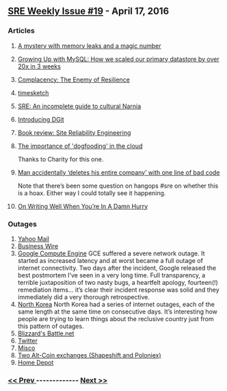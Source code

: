 ## [SRE Weekly Issue #19](https://sreweekly.com/sre-weekly-issue-19/) - April 17, 2016
### Articles

1. [A mystery with memory leaks and a magic number](https://rachelbythebay.com/w/2016/02/21/malloc/)

    
1. [Growing Up with MySQL: How we scaled our primary datastore by over 20x in 3 weeks](https://www.nylas.com/blog/growing-up-with-mysql/)

    
1. [Complacency: The Enemy of Resilience](https://medium.com/production-ready/complacency-the-enemy-of-resilience-8123bc4210f9#.8bcgcwmkf)

    
1. [timesketch](http://www.timesketch.org/)

    
1. [SRE: An incomplete guide to cultural Narnia](http://anthonycaiafa.com/2016/04/10/sre-cultural-narnia/)

    
1. [Introducing DGit](http://githubengineering.com/introducing-dgit/)

    
1. [Book review: Site Reliability Engineering](https://hashbang.ca/2016/04/07/book-review-site-reliability-engineering)

    
1. [The importance of 'dogfooding' in the cloud](http://www.infoworld.com/article/3051017/cloud-computing/the-importance-of-dogfooding-in-the-cloud.html)

    Thanks to Charity for this one.
1. [Man accidentally ‘deletes his entire company’ with one line of bad code](http://www.independent.co.uk/life-style/gadgets-and-tech/news/man-accidentally-deletes-his-entire-company-with-one-line-of-bad-code-a6984256.html)

    Note that there’s been some question on hangops #sre on whether this is a hoax.  Either way I could totally see it happening.
1. [On Writing Well When You’re In A Damn Hurry](http://blog.statuspage.io/on-writing-well-when-you-re-in-a-damn-hurry)

    
### Outages

1. [Yahoo Mail](http://www.techtimes.com/articles/148931/20160411/yahoo-mail-goes-down-for-many-users-in-europe-and-us.htm)
1. [Business Wire](http://www.bloomberg.com/news/articles/2016-04-11/buffett-s-business-wire-unavailable-as-news-releases-halted)
1. [Google Compute Engine](https://status.cloud.google.com/incident/compute/16007?post-mortem)
    GCE suffered a severe network outage.  It started as increased latency and at worst became a full outage of internet connectivity.  Two days after the incident, Google released the best postmortem I’ve seen in a very long time.  Full transparency, a terrible juxtaposition of two nasty bugs, a heartfelt apology, fourteen(!) remediation items… it’s clear their incident response was solid and they immediately did a very thorough retrospective.
1. [North Korea](http://www.networkworld.com/article/3055994/internet/something-strange-just-happened-with-north-koreas-internet.html)
    North Korea had a series of internet outages, each of the same length at the same time on consecutive days.  It’s interesting how people are trying to learn things about the reclusive country just from this pattern of outages.
1. [Blizzard's Battle.net](http://www.cloudpro.co.uk/leadership/risks/5940/blizzards-battlenet-taken-offline-by-hackers)
1. [Twitter](http://www.techtimes.com/articles/150224/20160414/twitter-experiences-brief-service-disruption-across-the-globe.htm)
1. [Misco](http://www.channelnomics.eu/channelnomics-eu/news/2454643/misco-apologises-for-seven-hour-website-outage)
1. [Two Alt-Coin exchanges (Shapeshift and Poloniex)](https://www.cryptocoinsnews.com/uncertainty-alt-coin-markets-popular-exchanges-suffer-downtime/)
1. [Home Depot](http://abcnews.go.com/US/wireStory/home-depot-electronic-outage-slowed-card-purchases-38277063)

### [ << Prev ](sreweekly-18.md) ------------- [ Next >> ](sreweekly-20.md)